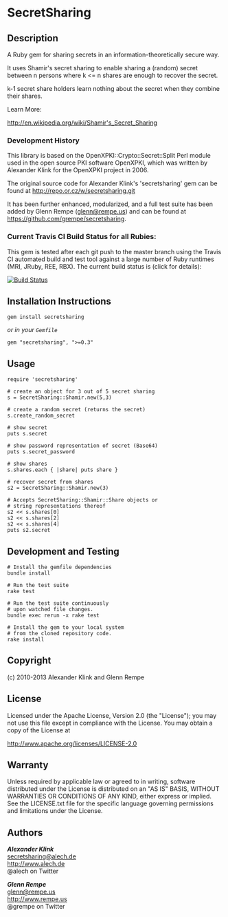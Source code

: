 # SecretSharing

## Description
A Ruby gem for sharing secrets in an information-theoretically secure way.

It uses Shamir's secret sharing to enable sharing a (random) secret
between n persons where k <= n shares are enough to recover the secret. 

k-1 secret share holders learn nothing about the secret when they combine their shares.

Learn More:

<http://en.wikipedia.org/wiki/Shamir's_Secret_Sharing>

### Development History

This library is based on the OpenXPKI::Crypto::Secret::Split Perl module
used in the open source PKI software OpenXPKI, which was written by
Alexander Klink for the OpenXPKI project in 2006.

The original source code for Alexander Klink's 'secretsharing' gem
can be found at <http://repo.or.cz/w/secretsharing.git>

It has been further enhanced, modularized, and a full test suite
has been added by Glenn Rempe (<glenn@rempe.us>) and can be found
at <https://github.com/grempe/secretsharing>.

### Current Travis CI Build Status for all Rubies:

This gem is tested after each git push to the master branch
using the Travis CI automated build and test tool against a large
number of Ruby runtimes (MRI, JRuby, REE, RBX). The current
build status is (click for details):

[![Build Status](https://travis-ci.org/grempe/secretsharing.png)](https://travis-ci.org/grempe/secretsharing)

## Installation Instructions

    gem install secretsharing

*or in your ````Gemfile````*

    gem "secretsharing", ">=0.3"

## Usage

    require 'secretsharing'

    # create an object for 3 out of 5 secret sharing
    s = SecretSharing::Shamir.new(5,3)

    # create a random secret (returns the secret)
    s.create_random_secret

    # show secret
    puts s.secret

    # show password representation of secret (Base64)
    puts s.secret_password

    # show shares
    s.shares.each { |share| puts share }

    # recover secret from shares
    s2 = SecretSharing::Shamir.new(3)

    # Accepts SecretSharing::Shamir::Share objects or
    # string representations thereof
    s2 << s.shares[0]
    s2 << s.shares[2]
    s2 << s.shares[4]
    puts s2.secret

## Development and Testing

    # Install the gemfile dependencies
    bundle install

    # Run the test suite
    rake test

    # Run the test suite continuously
    # upon watched file changes.
    bundle exec rerun -x rake test

    # Install the gem to your local system
    # from the cloned repository code.
    rake install

## Copyright

(c) 2010-2013 Alexander Klink and Glenn Rempe

## License

Licensed under the Apache License, Version 2.0 (the "License");
you may not use this file except in compliance with the License.
You may obtain a copy of the License at

http://www.apache.org/licenses/LICENSE-2.0

## Warranty

Unless required by applicable law or agreed to in writing,
software distributed under the License is distributed on an
"AS IS" BASIS, WITHOUT WARRANTIES OR CONDITIONS OF ANY KIND,
either express or implied. See the LICENSE.txt file for the
specific language governing permissions and limitations under
the License.

## Authors

***Alexander Klink***  
<secretsharing@alech.de>  
<http://www.alech.de>  
@alech on Twitter  

***Glenn Rempe***  
<glenn@rempe.us>  
<http://www.rempe.us>  
@grempe on Twitter  

